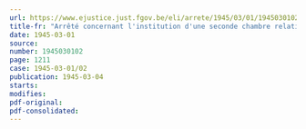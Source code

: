 ```yaml
---
url: https://www.ejustice.just.fgov.be/eli/arrete/1945/03/01/1945030102/justel
title-fr: "Arrêté concernant l'institution d'une seconde chambre relatif au conseil de guerre de Namur"
date: 1945-03-01
source:
number: 1945030102
page: 1211
case: 1945-03-01/02
publication: 1945-03-04
starts:
modifies:
pdf-original:
pdf-consolidated:
---
```


